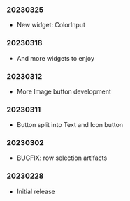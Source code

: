 ### 20230325

  * New widget: ColorInput

### 20230318

  * And more widgets to enjoy

### 20230312

  * More Image button development

### 20230311

  * Button split into Text and Icon button

### 20230302

  * BUGFIX: row selection artifacts

### 20230228

  * Initial release
